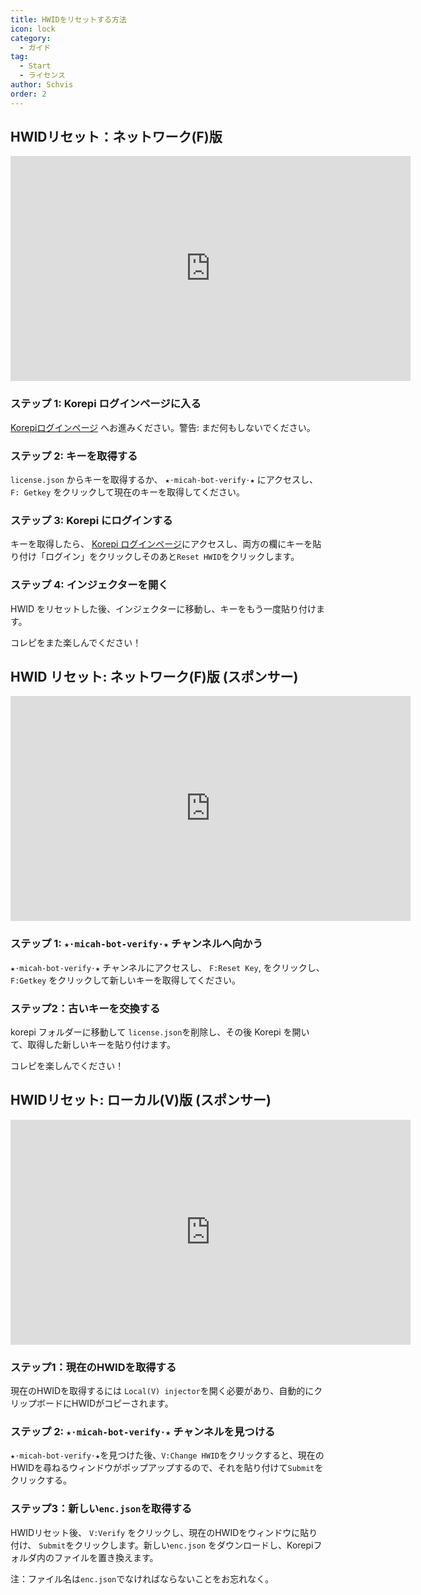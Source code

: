 ```yaml
---
title: HWIDをリセットする方法
icon: lock
category:
  - ガイド
tag:
  - Start
  - ライセンス
author: Schvis
order: 2
---
```


## HWIDリセット：ネットワーク(F)版

<div class="iframe-container"><iframe width="640" height="360" src="https://www.youtube.com/embed/DRSEmYsl4F4" title="how to change hwid for F" frameborder="0" allow="accelerometer; autoplay; clipboard-write; encrypted-media; gyroscope; picture-in-picture; web-share" allowfullscreen></iframe></div>

### ステップ 1: Korepi ログインページに入る

 [Korepiログインページ](https://keyauth.cc/panel/Strigger/Korepi)
 へお進みください。警告: まだ何もしないでください。


### ステップ 2: キーを取得する

 `license.json` からキーを取得するか、 `★⋅micah-bot-verify⋅★` にアクセスし、 `F: Getkey` をクリックして現在のキーを取得してください。

### ステップ 3: Korepi にログインする

キーを取得したら、 [Korepi ログインページ](https://keyauth.cc/panel/Strigger/Korepi)にアクセスし、両方の欄にキーを貼り付け「ログイン」をクリックしそのあと`Reset HWID`をクリックします。

### ステップ 4: インジェクターを開く

HWID をリセットした後、インジェクターに移動し、キーをもう一度貼り付けます。

コレピをまた楽しんでください！

## HWID リセット: ネットワーク(F)版 (スポンサー)

<div class="iframe-container"><iframe width="640" height="360" src="https://www.youtube.com/embed/WCuRAyqWMHg" title="Reset HWID F version (Sponsor)" frameborder="0" allow="accelerometer; autoplay; clipboard-write; encrypted-media; gyroscope; picture-in-picture; web-share" allowfullscreen></iframe></div>

### ステップ 1: `★⋅micah-bot-verify⋅★` チャンネルへ向かう

 `★⋅micah-bot-verify⋅★` チャンネルにアクセスし、 `F:Reset Key`, をクリックし、 `F:Getkey` をクリックして新しいキーを取得してください。

### ステップ2：古いキーを交換する

korepi フォルダーに移動して `license.json`を削除し、その後 Korepi を開いて、取得した新しいキーを貼り付けます。

コレピを楽しんでください！

## HWIDリセット: ローカル(V)版 (スポンサー)
<div class="iframe-container"><iframe width="640" height="360" src="https://www.youtube.com/embed/q0G9UZHErrg?list=PL5eI1Tb64p56Mp6JqoR_o3BYk9UFTbOQI" title="How to reset Local V HWID" frameborder="0" allow="accelerometer; autoplay; clipboard-write; encrypted-media; gyroscope; picture-in-picture; web-share" allowfullscreen></iframe></div>

### ステップ1：現在のHWIDを取得する

現在のHWIDを取得するには `Local(V) injector`を開く必要があり、自動的にクリップボードにHWIDがコピーされます。

### ステップ 2: `★⋅micah-bot-verify⋅★` チャンネルを見つける

`★⋅micah-bot-verify⋅★`を見つけた後、`V:Change HWID`をクリックすると、現在のHWIDを尋ねるウィンドウがポップアップするので、それを貼り付けて`Submit`をクリックする。

### ステップ3：新しい`enc.json`を取得する

HWIDリセット後、 `V:Verify` をクリックし、現在のHWIDをウィンドウに貼り付け、 `Submit`をクリックします。新しい`enc.json` をダウンロードし、Korepiフォルダ内のファイルを置き換えます。

注：ファイル名は`enc.json`でなければならないことをお忘れなく。


